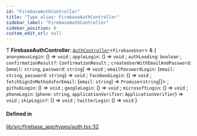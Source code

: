 ```yaml
---
id: "FirebaseAuthController"
title: "Type alias: FirebaseAuthController"
sidebar_label: "FirebaseAuthController"
sidebar_position: 0
custom_edit_url: null
---
```


Ƭ **FirebaseAuthController**: [`AuthController`](AuthController.md)<`FirebaseUser`\> & { `anonymousLogin`: () => `void` ; `appleLogin`: () => `void` ; `authLoading`: `boolean` ; `confirmationResult?`: `ConfirmationResult` ; `createUserWithEmailAndPassword`: (`email`: `string`, `password`: `string`) => `void` ; `emailPasswordLogin`: (`email`: `string`, `password`: `string`) => `void` ; `facebookLogin`: () => `void` ; `fetchSignInMethodsForEmail`: (`email`: `string`) => `Promise`<`string`[]\> ; `githubLogin`: () => `void` ; `googleLogin`: () => `void` ; `microsoftLogin`: () => `void` ; `phoneLogin`: (`phone`: `string`, `applicationVerifier`: `ApplicationVerifier`) => `void` ; `skipLogin?`: () => `void` ; `twitterLogin`: () => `void`  }

#### Defined in

[lib/src/firebase_app/types/auth.tsx:32](https://github.com/FireCMSco/firecms/blob/b01ca637/lib/src/firebase_app/types/auth.tsx#L32)

